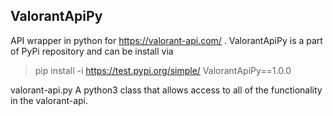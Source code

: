 ## ValorantApiPy

API wrapper in python for https://valorant-api.com/ .
ValorantApiPy is a part of PyPi repository and can be install via
>pip install -i https://test.pypi.org/simple/ ValorantApiPy==1.0.0

valorant-api.py A python3 class that allows access to all of the functionality
in the valorant-api.   
